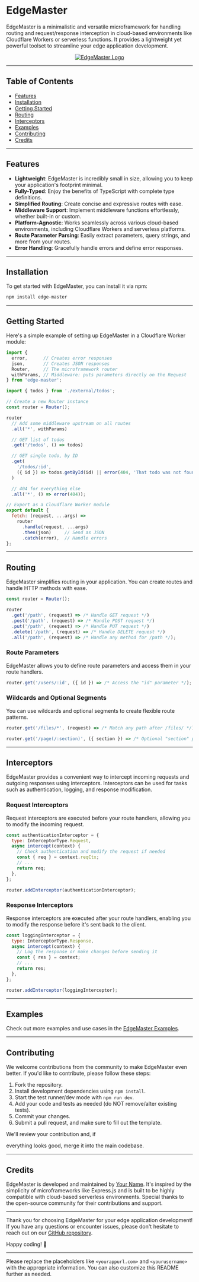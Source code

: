 # EdgeMaster

EdgeMaster is a minimalistic and versatile microframework for handling routing and request/response interception in cloud-based environments like Cloudflare Workers or serverless functions. It provides a lightweight yet powerful toolset to streamline your edge application development.

<p align="center">
  <a href="https://yourappurl.com">
    <img src="https://pstorage.asanflow.com/micro-worker/logo-text.svg" alt="EdgeMaster Logo" />
  </a>
</p>

---

## Table of Contents

- [Features](#features)
- [Installation](#installation)
- [Getting Started](#getting-started)
- [Routing](#routing)
- [Interceptors](#interceptors)
- [Examples](#examples)
- [Contributing](#contributing)
- [Credits](#credits)

---

## Features

- **Lightweight**: EdgeMaster is incredibly small in size, allowing you to keep your application's footprint minimal.
- **Fully-Typed**: Enjoy the benefits of TypeScript with complete type definitions.
- **Simplified Routing**: Create concise and expressive routes with ease.
- **Middleware Support**: Implement middleware functions effortlessly, whether built-in or custom.
- **Platform-Agnostic**: Works seamlessly across various cloud-based environments, including Cloudflare Workers and serverless platforms.
- **Route Parameter Parsing**: Easily extract parameters, query strings, and more from your routes.
- **Error Handling**: Gracefully handle errors and define error responses.

---

## Installation

To get started with EdgeMaster, you can install it via npm:

```bash
npm install edge-master
```

---

## Getting Started

Here's a simple example of setting up EdgeMaster in a Cloudflare Worker module:

```javascript
import {
  error,      // Creates error responses
  json,       // Creates JSON responses
  Router,     // The microframework router
  withParams, // Middleware: puts parameters directly on the Request
} from 'edge-master';

import { todos } from './external/todos';

// Create a new Router instance
const router = Router();

router
  // Add some middleware upstream on all routes
  .all('*', withParams)

  // GET list of todos
  .get('/todos', () => todos)

  // GET single todo, by ID
  .get(
    '/todos/:id',
    ({ id }) => todos.getById(id) || error(404, 'That todo was not found')
  )

  // 404 for everything else
  .all('*', () => error(404));

// Export as a Cloudflare Worker module
export default {
  fetch: (request, ...args) =>
    router
      .handle(request, ...args)
      .then(json)     // Send as JSON
      .catch(error),  // Handle errors
};
```

---

## Routing

EdgeMaster simplifies routing in your application. You can create routes and handle HTTP methods with ease.

```javascript
const router = Router();

router
  .get('/path', (request) => /* Handle GET request */)
  .post('/path', (request) => /* Handle POST request */)
  .put('/path', (request) => /* Handle PUT request */)
  .delete('/path', (request) => /* Handle DELETE request */)
  .all('/path', (request) => /* Handle any method for /path */);
```

### Route Parameters

EdgeMaster allows you to define route parameters and access them in your route handlers.

```javascript
router.get('/users/:id', ({ id }) => /* Access the "id" parameter */);
```

### Wildcards and Optional Segments

You can use wildcards and optional segments to create flexible route patterns.

```javascript
router.get('/files/*', (request) => /* Match any path after /files/ */);

router.get('/page(/:section)', ({ section }) => /* Optional "section" parameter */);
```

---

## Interceptors

EdgeMaster provides a convenient way to intercept incoming requests and outgoing responses using interceptors. Interceptors can be used for tasks such as authentication, logging, and response modification.

### Request Interceptors

Request interceptors are executed before your route handlers, allowing you to modify the incoming request.

```javascript
const authenticationInterceptor = {
  type: InterceptorType.Request,
  async intercept(context) {
    // Check authentication and modify the request if needed
    const { req } = context.reqCtx;
    // ...
    return req;
  },
};

router.addInterceptor(authenticationInterceptor);
```

### Response Interceptors

Response interceptors are executed after your route handlers, enabling you to modify the response before it's sent back to the client.

```javascript
const loggingInterceptor = {
  type: InterceptorType.Response,
  async intercept(context) {
    // Log the response or make changes before sending it
    const { res } = context;
    // ...
    return res;
  },
};

router.addInterceptor(loggingInterceptor);
```

---

## Examples

Check out more examples and use cases in the [EdgeMaster Examples](https://github.com/yourusername/microworker-examples).

---

## Contributing

We welcome contributions from the community to make EdgeMaster even better. If you'd like to contribute, please follow these steps:

1. Fork the repository.
2. Install development dependencies using `npm install`.
3. Start the test runner/dev mode with `npm run dev`.
4. Add your code and tests as needed (do NOT remove/alter existing tests).
5. Commit your changes.
6. Submit a pull request, and make sure to fill out the template.

We'll review your contribution and, if

 everything looks good, merge it into the main codebase.

---

## Credits

EdgeMaster is developed and maintained by [Your Name](https://github.com/yourusername). It's inspired by the simplicity of microframeworks like Express.js and is built to be highly compatible with cloud-based serverless environments. Special thanks to the open-source community for their contributions and support.

---

Thank you for choosing EdgeMaster for your edge application development! If you have any questions or encounter issues, please don't hesitate to reach out on our [GitHub repository](https://github.com/yourusername/EdgeMaster).

Happy coding! 🚀

---

Please replace the placeholders like `<yourappurl.com>` and `<yourusername>` with the appropriate information. You can also customize this README further as needed.